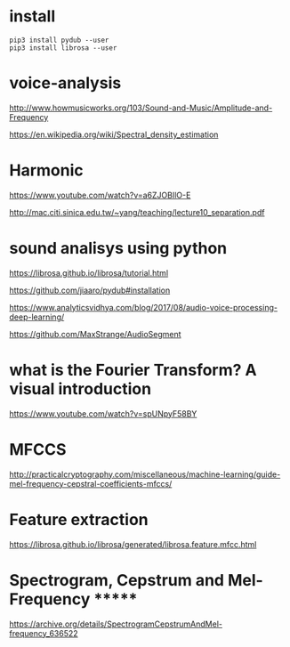 # install
```
pip3 install pydub --user
pip3 install librosa --user
```


# voice-analysis
http://www.howmusicworks.org/103/Sound-and-Music/Amplitude-and-Frequency

https://en.wikipedia.org/wiki/Spectral_density_estimation

# Harmonic
https://www.youtube.com/watch?v=a6ZJOBIlO-E

http://mac.citi.sinica.edu.tw/~yang/teaching/lecture10_separation.pdf

# sound analisys using python
https://librosa.github.io/librosa/tutorial.html

https://github.com/jiaaro/pydub#installation


https://www.analyticsvidhya.com/blog/2017/08/audio-voice-processing-deep-learning/

https://github.com/MaxStrange/AudioSegment

# what is the Fourier Transform? A visual introduction
https://www.youtube.com/watch?v=spUNpyF58BY

# MFCCS 
http://practicalcryptography.com/miscellaneous/machine-learning/guide-mel-frequency-cepstral-coefficients-mfccs/

# Feature extraction
https://librosa.github.io/librosa/generated/librosa.feature.mfcc.html

# Spectrogram, Cepstrum and Mel-Frequency *****
https://archive.org/details/SpectrogramCepstrumAndMel-frequency_636522

